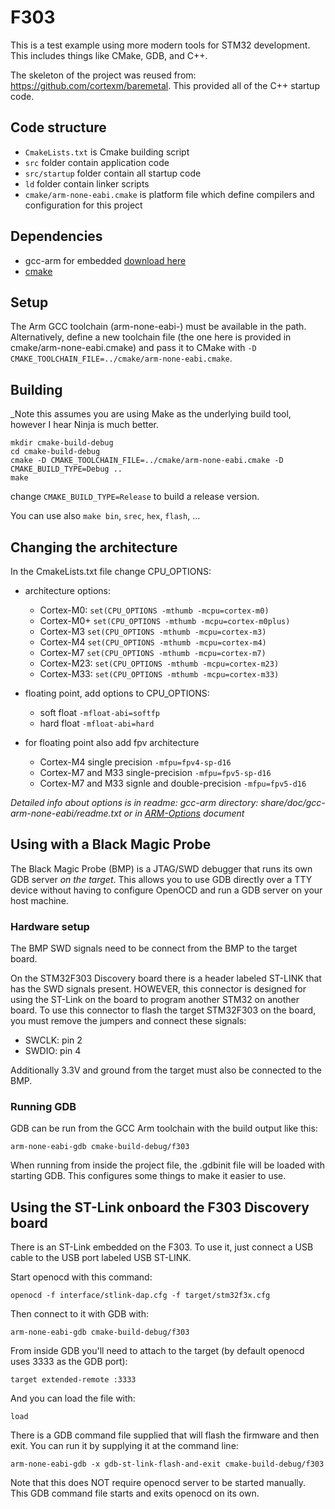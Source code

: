 # F303

This is a test example using more modern tools for STM32 development. This includes things like CMake, GDB, and C++.

The skeleton of the project was reused from: https://github.com/cortexm/baremetal.
This provided all of the C++ startup code.

## Code structure

- `CmakeLists.txt` is Cmake building script
- `src` folder contain application code
- `src/startup` folder contain all startup code
- `ld` folder contain linker scripts
- `cmake/arm-none-eabi.cmake` is platform file which define compilers and configuration for this project

## Dependencies

- gcc-arm for embedded [download here](https://developer.arm.com/open-source/gnu-toolchain/gnu-rm/downloads)
- [cmake](https://cmake.org/download/)

## Setup

The Arm GCC toolchain (arm-none-eabi-) must be available in the path.
Alternatively, define a new toolchain file (the one here is provided in cmake/arm-none-eabi.cmake) and pass it to CMake with `-D CMAKE_TOOLCHAIN_FILE=../cmake/arm-none-eabi.cmake`. 

## Building

_Note this assumes you are using Make as the underlying build tool, however I hear Ninja is much better.

```
mkdir cmake-build-debug
cd cmake-build-debug
cmake -D CMAKE_TOOLCHAIN_FILE=../cmake/arm-none-eabi.cmake -D CMAKE_BUILD_TYPE=Debug ..
make
```

change `CMAKE_BUILD_TYPE=Release` to build a release version.

You can use also `make bin`, `srec`, `hex`, `flash`, ...

## Changing the architecture

In the CmakeLists.txt file change CPU_OPTIONS:
- architecture options:
    - Cortex-M0: `set(CPU_OPTIONS -mthumb -mcpu=cortex-m0)`
    - Cortex-M0+ `set(CPU_OPTIONS -mthumb -mcpu=cortex-m0plus)`
    - Cortex-M3 `set(CPU_OPTIONS -mthumb -mcpu=cortex-m3)`
    - Cortex-M4 `set(CPU_OPTIONS -mthumb -mcpu=cortex-m4)`
    - Cortex-M7 `set(CPU_OPTIONS -mthumb -mcpu=cortex-m7)`
    - Cortex-M23: `set(CPU_OPTIONS -mthumb -mcpu=cortex-m23)`
    - Cortex-M33: `set(CPU_OPTIONS -mthumb -mcpu=cortex-m33)`

- floating point, add options to CPU_OPTIONS:
    - soft float `-mfloat-abi=softfp`
    - hard float `-mfloat-abi=hard`
- for floating point also add fpv architecture
    - Cortex-M4 single precision `-mfpu=fpv4-sp-d16`
    - Cortex-M7 and M33 single-precision `-mfpu=fpv5-sp-d16`
    - Cortex-M7 and M33 signle and double-precision `-mfpu=fpv5-d16`

*Detailed info about options is in readme: gcc-arm directory: share/doc/gcc-arm-none-eabi/readme.txt
or in [ARM-Options](https://gcc.gnu.org/onlinedocs/gcc/ARM-Options.html) document*

## Using with a Black Magic Probe

The Black Magic Probe (BMP) is a JTAG/SWD debugger that runs its own GDB server _on the target_.
This allows you to use GDB directly over a TTY device without having to configure OpenOCD and run a GDB server on your host machine.

### Hardware setup

The BMP SWD signals need to be connect from the BMP to the target board.

On the STM32F303 Discovery board there is a header labeled ST-LINK that has the SWD signals present.
HOWEVER, this connector is designed for using the ST-Link on the board to program another STM32 on another board.
To use this connector to flash the target STM32F303 on the board, you must remove the jumpers and connect these signals:
- SWCLK: pin 2
- SWDIO: pin 4

Additionally 3.3V and ground from the target must also be connected to the BMP.

### Running GDB

GDB can be run from the GCC Arm toolchain with the build output like this:

```shell
arm-none-eabi-gdb cmake-build-debug/f303
```

When running from inside the project file, the .gdbinit file will be loaded with starting GDB.
This configures some things to make it easier to use.

## Using the ST-Link onboard the F303 Discovery board

There is an ST-Link embedded on the F303. To use it, just connect a USB cable to the USB port labeled USB ST-LINK.

Start openocd with this command:
```shell
openocd -f interface/stlink-dap.cfg -f target/stm32f3x.cfg
```

Then connect to it with GDB with:
```shell
arm-none-eabi-gdb cmake-build-debug/f303
```

From inside GDB you'll need to attach to the target (by default openocd uses 3333 as the GDB port):
```shell
target extended-remote :3333
```

And you can load the file with:
```shell
load
```

There is a GDB command file supplied that will flash the firmware and then exit.
You can run it by supplying it at the command line:
```shell
arm-none-eabi-gdb -x gdb-st-link-flash-and-exit cmake-build-debug/f303
```

Note that this does NOT require openocd server to be started manually.
This GDB command file starts and exits openocd on its own.